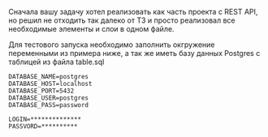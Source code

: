 Сначала вашу задачу хотел реализовать как часть проекта с REST API, но решил не отходить так далеко от ТЗ и просто реализовал все необходимые элементы и слои в одном файле.  

Для тестового запуска необходимо заполнить окгружение переменными из примера ниже, а так же иметь базу данных Postgres с таблицей из файла table.sql

```
DATABASE_NAME=postgres
DATABASE_HOST=localhost
DATABASE_PORT=5432
DATABASE_USER=postgres
DATABASE_PASS=password

LOGIN=**************
PASSVORD=**********
```